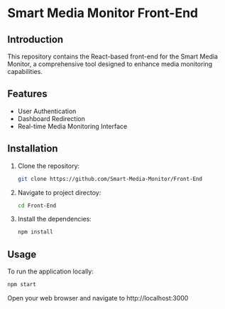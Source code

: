 # Smart Media Monitor Front-End

## Introduction
This repository contains the React-based front-end for the Smart Media Monitor, a comprehensive tool designed to enhance media monitoring capabilities.

## Features
- User Authentication
- Dashboard Redirection
- Real-time Media Monitoring Interface

## Installation

1. Clone the repository:
   ```bash
   git clone https://github.com/Smart-Media-Monitor/Front-End
   ```
2. Navigate to project directoy:
   ```bash
   cd Front-End
   ```
3. Install the dependencies:
   ```bash
   npm install
   ```
## Usage

To run the application locally:
   ```bash
   npm start
   ```
Open your web browser and navigate to http://localhost:3000
